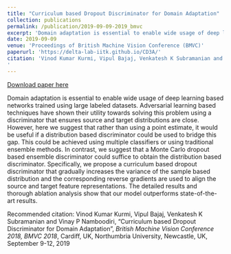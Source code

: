 ```yaml
---
title: "Curriculum based Dropout Discriminator for Domain Adaptation"
collection: publications
permalink: /publication/2019-09-09-2019_bmvc
excerpt: 'Domain adaptation is essential to enable wide usage of deep learning based networks trained using large labeled datasets. Adversarial learning based techniques have shown their utility towards solving this problem using a discriminator that ensures source and target distributions are close. However, here we suggest that rather than using a point estimate, it would be useful if a distribution based discriminator could be used to bridge this gap. This could be achieved using multiple classifiers or using traditional ensemble methods. In contrast, we suggest that a Monte Carlo dropout based ensemble discriminator could suffice to obtain the distribution based discriminator. Specifically, we propose a curriculum based dropout discriminator that gradually increases the variance of the sample based distribution and the corresponding reverse gradients are used to align the source and target feature representations. The detailed results and thorough ablation analysis show that our model outperforms state-of-the-art results.'
date: 2019-09-09
venue: 'Proceedings of British Machine Vision Conference (BMVC)'
paperurl: 'https://delta-lab-iitk.github.io/CD3A/'
citation: 'Vinod Kumar Kurmi, Vipul Bajaj, Venkatesh K Subramanian and Vinay P Namboodiri, “Curriculum based Dropout Discriminator for Domain Adaptation”, <i>British Machine Vision Conference 2018, BMVC 2018</i>, Cardiff, UK, Northumbria University, Newcastle, UK, September 9-12, 2019
'
---
```


<a href='https://delta-lab-iitk.github.io/CD3A/'>Download paper here</a>

Domain adaptation is essential to enable wide usage of deep learning based networks trained using large labeled datasets. Adversarial learning based techniques have shown their utility towards solving this problem using a discriminator that ensures source and target distributions are close. However, here we suggest that rather than using a point estimate, it would be useful if a distribution based discriminator could be used to bridge this gap. This could be achieved using multiple classifiers or using traditional ensemble methods. In contrast, we suggest that a Monte Carlo dropout based ensemble discriminator could suffice to obtain the distribution based discriminator. Specifically, we propose a curriculum based dropout discriminator that gradually increases the variance of the sample based distribution and the corresponding reverse gradients are used to align the source and target feature representations. The detailed results and thorough ablation analysis show that our model outperforms state-of-the-art results.

Recommended citation: Vinod Kumar Kurmi, Vipul Bajaj, Venkatesh K Subramanian and Vinay P Namboodiri, “Curriculum based Dropout Discriminator for Domain Adaptation”, <i>British Machine Vision Conference 2018, BMVC 2018</i>, Cardiff, UK, Northumbria University, Newcastle, UK, September 9-12, 2019
